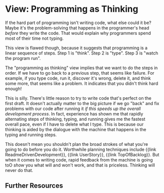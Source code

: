 # View: Programming as Thinking

If the hard part of programming isn't writing code, what else could it be? Maybe it's the problem-solving that happens in the programmer's head _before_ they write the code. That would explain why programmers spend most of their time not typing.

This view is flawed though, because it suggests that programming is a linear sequence of steps. Step 1 is "think". Step 2 is "type". Step 3 is "watch the program run".

The "programming as thinking" view implies that we want to do the steps in order. If we have to go back to a previous step, that seems like failure. For example, if you type code, run it, discover it's wrong, delete it, and think some more, that seems like a problem. It indicates that you didn't think hard enough!

This is silly. There's little reason to try to write code that's perfect on the first draft. It doesn't actually matter to the big picture if we go "back" and fix problems with our code after running it *if this speeds up the overall development process*. In fact, experience has shown me that rapidly alternating steps of thinking, typing, and running gives me the fastest overall pace, even if I have to delete what I type. This is because our thinking is aided by the dialogue with the machine that happens in the typing and running steps.

This doesn't mean you shouldn't plan the broad strokes of what you're going to do before you do it. Worthwhile planning techniques include {{link ReadmeDrivenDevelopment}}, {{link UserStory}}, {{link TopOfBacklog}}. But when it comes to  writing code, rapid feedback from the machine is going toO *show* you what will and won't work, and that is priceless. Thinking will never do that.

## Further Resources

<youtube-embed videoid="f84n5oFoZBc"></youtube-embed>
